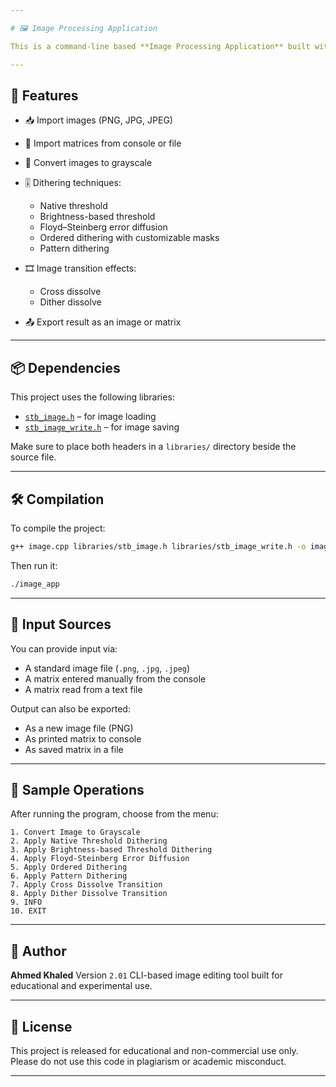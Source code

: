```yaml
---

# 🖼️ Image Processing Application

This is a command-line based **Image Processing Application** built with C++ using the `stb_image` and `stb_image_write` libraries. It supports importing/exporting images and performing a wide range of grayscale and dithering operations, along with image transitions.

---
```


## 🚀 Features

* 📥 Import images (PNG, JPG, JPEG)
* 🧮 Import matrices from console or file
* 🖤 Convert images to grayscale
* 🎚️ Dithering techniques:

  * Native threshold
  * Brightness-based threshold
  * Floyd–Steinberg error diffusion
  * Ordered dithering with customizable masks
  * Pattern dithering
* 🎞️ Image transition effects:

  * Cross dissolve
  * Dither dissolve
* 📤 Export result as an image or matrix

---

## 📦 Dependencies

This project uses the following libraries:

* [`stb_image.h`](https://github.com/nothings/stb) – for image loading
* [`stb_image_write.h`](https://github.com/nothings/stb) – for image saving

Make sure to place both headers in a `libraries/` directory beside the source file.

---

## 🛠️ Compilation

To compile the project:

```bash
g++ image.cpp libraries/stb_image.h libraries/stb_image_write.h -o image_app
```

Then run it:

```bash
./image_app
```

---

## 📂 Input Sources

You can provide input via:

* A standard image file (`.png`, `.jpg`, `.jpeg`)
* A matrix entered manually from the console
* A matrix read from a text file

Output can also be exported:

* As a new image file (PNG)
* As printed matrix to console
* As saved matrix in a file

---

## 📸 Sample Operations

After running the program, choose from the menu:

```
1. Convert Image to Grayscale
2. Apply Native Threshold Dithering
3. Apply Brightness-based Threshold Dithering
4. Apply Floyd-Steinberg Error Diffusion
5. Apply Ordered Dithering
6. Apply Pattern Dithering
7. Apply Cross Dissolve Transition
8. Apply Dither Dissolve Transition
9. INFO
10. EXIT
```

---

## 🧠 Author

**Ahmed Khaled**
Version `2.01`
CLI-based image editing tool built for educational and experimental use.

---

## 📄 License

This project is released for educational and non-commercial use only. Please do not use this code in plagiarism or academic misconduct.

---
